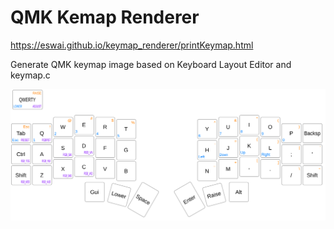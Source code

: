 # QMK Kemap Renderer

https://eswai.github.io/keymap_renderer/printKeymap.html

Generate QMK keymap image based on Keyboard Layout Editor and keymap.c

![keymap.svg](keymap.svg "Crkbd")

